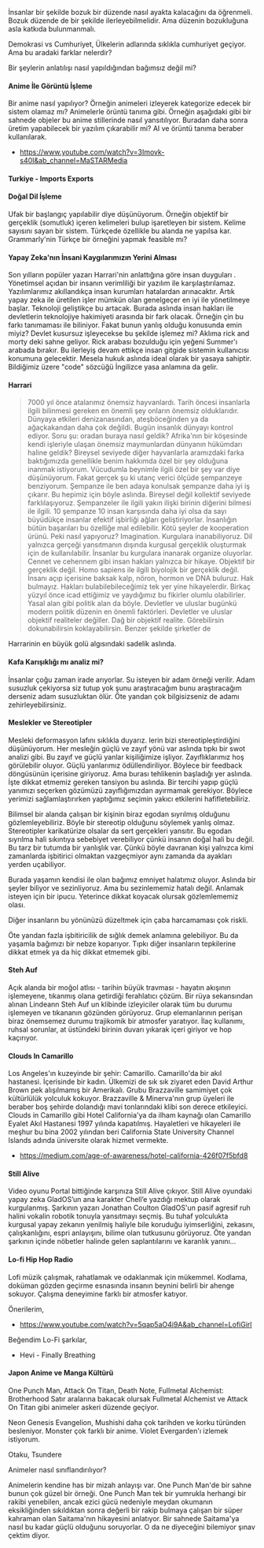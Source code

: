 İnsanlar bir şekilde bozuk bir düzende nasıl ayakta kalacağını da öğrenmeli. Bozuk düzende de bir şekilde ilerleyebilmelidir. Ama düzenin bozukluğuna asla katkıda bulunmanmalı.

Demokrasi vs Cumhuriyet, Ülkelerin adlarında sıklıkla cumhuriyet geçiyor. Ama bu aradaki farklar nelerdir?

Bir şeylerin anlatılışı nasıl yapıldığından bağımsız değil mi?

#### Anime İle Görüntü İşleme

Bir anime nasıl yapılıyor? Örneğin animeleri izleyerek kategorize edecek bir sistem olamaz mı?
Animelerle örüntü tanıma gibi. Örneğin aşağıdaki gibi bir sahnede objeler bu anime stillerinde nasıl yansıtılıyor.
Buradan daha sonra üretim yapabilecek bir yazılım çıkarabilir mi? AI ve örüntü tanıma beraber kullanılarak.

* https://www.youtube.com/watch?v=3Imovk-s40I&ab_channel=MaSTARMedia

#### Turkiye - Imports Exports

#### Doğal Dil İşleme

Ufak bir başlangıç yapılabilir diye düşünüyorum. Örneğin objektif bir gerçeklik (somutluk) içeren kelimeleri bulup işaretleyen bir sistem. Kelime sayısını sayan bir sistem. Türkçede özellikle bu alanda ne yapılsa kar. Grammarly'nin Türkçe bir örneğini yapmak feasible mı?

#### Yapay Zeka'nın İnsani Kaygılarımızın Yerini Alması

Son yılların popüler yazarı Harrari'nin anlattığına göre insan duyguları . Yönetimsel açıdan bir insanın verimliliği bir yazılım ile karşılaştırılamaz. Yazılımlarımız akıllandıkça insan kurumları hatalardan arınacaktır. Artık yapay zeka ile üretilen işler mümkün olan genelgeçer en iyi ile yönetilmeye başlar. Teknoloji geliştikçe bu artacak. Burada aslında insan hakları ile devletlerin teknolojiye hakimiyeti arasında bir fark olacak. Örneğin çin bu farkı tanımaması ile biliniyor. Fakat bunun yanlış olduğu konusunda emin miyiz? Devlet kusursuz işleyecekse bu şekilde işlemez mi? Aklıma rick and morty deki sahne geliyor. Rick arabası bozulduğu için yeğeni Summer'ı arabada bırakır. Bu ilerleyiş devam ettikçe insan gitgide sistemin kullanıcısı konumuna gelecektir. Mesela hukuk aslında ideal olarak bir yasaya sahiptir. Bildiğimiz üzere "code" sözcüğü İngilizce yasa anlamına da gelir.


#### Harrari

> 7000 yıl önce atalarımız önemsiz hayvanlardı. Tarih öncesi insanlarla ilgili bilinmesi gereken en önemli şey onların önemsiz olduklarıdır.
Dünyaya etkileri denizanasından, ateşböceğinden ya da ağaçkakandan daha çok değildi. Bugün insanlık dünyayı kontrol ediyor. Soru şu: oradan buraya nasıl geldik?
Afrika'nın bir köşesinde kendi işleriyle ulaşan önemsiz maymunlardan dünyanın hükümdarı haline geldik? Bireysel seviyede diğer hayvanlarla aramızdaki farka baktığımızda genellikle benim hakkımda özel bir şey olduğuna inanmak istiyorum. Vücudumla beynimle ilgili özel bir şey var diye düşünüyorum. Fakat gerçek şu ki utanç verici ölçüde şempanzeye benziyorum. Şempanze ile ben adaya konulsak şempanze daha iyi iş çıkarır. Bu hepimiz için böyle aslında. Bireysel değil kollektif seviyede farklılaşıyoruz. Şempanzeler ile ilgili yakın ilişki birinin diğerini bilmesi ile ilgili. 10 şempanze 10 insan karşısında daha iyi olsa da sayı büyüdükçe insanlar efektif işbirliği ağları geliştiriyorlar. İnsanlığın bütün başarıları bu özelliğe mal edilebilir. Kötü şeyler de kooperation ürünü. Peki nasıl yapıyoruz? Imagination. Kurgulara inanabiliyoruz. Dil yalnızca gerçeği yansıtmanın dışında kurgusal gerçeklik oluşturmak için de kullanılabilir. İnsanlar bu kurgulara inanarak organize oluyorlar. Cennet ve cehennem gibi insan hakları yalnızca bir hikaye. Objektif bir gerçeklik değil. Homo sapiens ile ilgili biyolojik bir gerçeklik değil. İnsanı açıp içerisine baksak kalp, nöron, hormon ve DNA buluruz. Hak bulmayız. Hakları bulabilebileceğimiz tek yer yine hikayelerdir. Birkaç yüzyıl önce icad ettiğimiz ve yaydığımız bu fikirler olumlu olabilirler. Yasal alan gibi politik alan da böyle. Devletler ve uluslar bugünkü modern politik düzenin en önemli faktörleri. Devletler ve uluslar objektif realiteler değiller. Dağ bir objektif realite. Görebilirsin dokunabilirsin koklayabilirsin. Benzer şekilde şirketler de 

Harrarinin en büyük golü algısındaki sadelik aslında. 


#### Kafa Karışıklığı mı analiz mi?

İnsanlar çoğu zaman irade arıyorlar. Su isteyen bir adam örneği verilir. Adam susuzluk çekiyorsa siz tutup yok şunu araştıracağım bunu araştıracağım derseniz adam susuzluktan ölür. Öte yandan çok bilgisizseniz de adamı zehirleyebilirsiniz.

#### Meslekler ve Stereotipler

Mesleki deformasyon lafını sıklıkla duyarız. lerin bizi stereotipleştirdiğini düşünüyorum. Her mesleğin güçlü ve zayıf yönü var aslında tıpkı bir swot analizi gibi. Bu zayıf ve güçlü yanlar kişiliğimize işliyor. Zayıflıklarımız hoş görülebilir oluyor. Güçlü yanlarımız ödüllendiriliyor. Böylece bir feedback döngüsünün içerisine giriyoruz. Ama burası tehlikenin başladığı yer aslında. İşte dikkat etmemiz gereken tansiyon bu aslında. Bir tercihi yapıp güçlü yanımızı seçerken gözümüzü zayıflığımızdan ayırmamak gerekiyor. Böylece yerimizi sağlamlaştırırken yaptığımız seçimin yakıcı etkilerini hafifletebiliriz. 

Bilimsel bir alanda çalışan bir kişinin biraz egodan sıyrılmış olduğunu gözlemleyebiliriz. Böyle bir stereotip olduğunu söylemek yanlış olmaz. Stereotipler karikatürize olsalar da sert gerçekleri yansıtır. Bu egodan sıyrılma hali sıkıntıya sebebiyet verebiliyor çünkü insanın doğal hali bu değil. Bu tarz bir tutumda bir yanlışlık var. Çünkü böyle davranan kişi yalnızca kimi zamanlarda işbitirici olmaktan vazgeçmiyor aynı zamanda da ayakları yerden uçabiliyor.

Burada yaşamın kendisi ile olan bağımız emniyet halatımız oluyor. Aslında bir şeyler biliyor ve sezinliyoruz. Ama bu sezinlememiz hatalı değil. Anlamak isteyen için bir ipucu. Yeterince dikkat koyacak olursak gözlemlememiz olası. 

Diğer insanların bu yönünüzü düzeltmek için çaba harcamaması çok riskli. 

Öte yandan fazla işbitiricilik de sığlık demek anlamına gelebiliyor. Bu da yaşamla bağımızı bir nebze koparıyor. Tıpkı diğer insanların tepkilerine dikkat etmek ya da hiç dikkat etmemek gibi. 

#### Steh Auf

Açık alanda bir moğol atlısı - tarihin büyük travması - hayatın akışının işlemeyene, tıkanmış olana getirdiği ferahlatıcı çözüm. Bir rüya sekansından alınan Lindeann Steh Auf un klibinde izleyiciler olarak tüm bu durumu işlemeyen ve tıkananın gözünden görüyoruz. Grup elemanlarının perişan biraz önemsemez durumu trajikomik bir atmosfer yaratıyor. İlaç kullanımı, ruhsal sorunlar, at üstündeki birinin duvarı yıkarak içeri giriyor ve hop kaçırıyor.

#### Clouds In Camarillo

Los Angeles'ın kuzeyinde bir şehir: Camarillo. Camarillo'da bir akıl hastanesi. İçerisinde bir kadın. Ülkemizi de sık sık ziyaret eden David Arthur Brown pek alışılmamış bir Amerikalı. Grubu Brazzaville samimiyet çok kültürlülük yolculuk kokuyor. Brazzaville & Minerva'nın grup üyeleri ile beraber boş şehirde dolandığı mavi tonlarındaki klibi son derece etkileyici. Clouds in Camarillo gibi Hotel California'ya da ilham kaynağı olan Camarillo Eyalet Akıl Hastanesi 1997 yılında kapatılmış. Hayaletleri ve hikayeleri ile meşhur bu bina 2002 yılından beri California State University Channel Islands adında üniversite olarak hizmet vermekte.

* https://medium.com/age-of-awareness/hotel-california-426f07f5bfd8

#### Still Alive

Video oyunu Portal bittiğinde karşınıza Still Alive çıkıyor. Still Alive oyundaki yapay zeka GladOS’un ana karakter Chell’e yazdığı mektup olarak kurgulanmış. Şarkının yazarı Jonathan Coulton GladOS'un pasif agresif ruh halini vokalin robotik tonuyla yansıtmayı seçmiş. Bu tuhaf yolculukta kurgusal yapay zekanın yenilmiş haliyle bile koruduğu iyimserliğini, zekasını, çalışkanlığını, espri anlayışını, bilime olan tutkusunu görüyoruz. Öte yandan şarkının içinde nöbetler halinde gelen saplantılarını ve karanlık yanını...


#### Lo-fi Hip Hop Radio

Lofi müzik çalışmak, rahatlamak ve odaklanmak için mükemmel. Kodlama, doküman gözden geçirme esnasında insanın beynini belirli bir ahenge sokuyor. Çalışma deneyimine farklı bir atmosfer katıyor.

Önerilerim,
* https://www.youtube.com/watch?v=5qap5aO4i9A&ab_channel=LofiGirl

Beğendim Lo-Fi şarkılar,
* Hevi - Finally Breathing

#### Japon Anime ve Manga Kültürü

One Punch Man, Attack On Titan, Death Note, Fullmetal Alchemist: Brotherhood
Satır aralarına bakacak olursak Fullmetal Alchemist ve Attack On Titan gibi animeler askeri düzende geçiyor.

Neon Genesis Evangelion, Mushishi daha çok tarihden ve korku türünden besleniyor.
Monster çok farklı bir anime.
Violet Evergarden'ı izlemek istiyorum.

Otaku, Tsundere

Animeler nasıl sınıflandırılıyor? 

Animelerin kendine has bir mizah anlayışı var. One Punch Man'de bir sahne bunun çok güzel bir örneği. One Punch Man tek bir yumrukla herhangi bir rakibi yenebilen, ancak ezici gücü nedeniyle meydan okumanın eksikliğinden sıkıldıktan sonra değerli bir rakip bulmaya çalışan bir süper kahraman olan Saitama'nın hikayesini anlatıyor. Bir sahnede Saitama'ya  nasıl bu kadar güçlü olduğunu soruyorlar. O da ne diyeceğini bilemiyor şınav çektim diyor.
